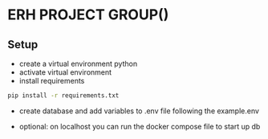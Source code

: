 # ERH PROJECT GROUP()

## **Setup**

- create a virtual environment python
- activate virtual environment
- install requirements

```bash
pip install -r requirements.txt
```

- create database and add variables to .env file following the example.env

- optional: on localhost you can run the docker compose file to start up db
